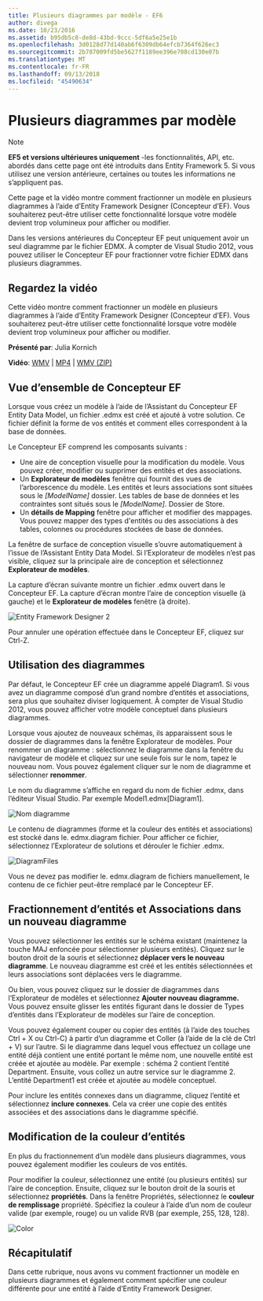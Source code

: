 ```yaml
---
title: Plusieurs diagrammes par modèle - EF6
author: divega
ms.date: 10/23/2016
ms.assetid: b95db5c8-de8d-43bd-9ccc-5df6a5e25e1b
ms.openlocfilehash: 3d0128d77d140ab6f6309db64efcb7364f626ec3
ms.sourcegitcommit: 2b787009fd5be5627f1189ee396e708cd130e07b
ms.translationtype: MT
ms.contentlocale: fr-FR
ms.lasthandoff: 09/13/2018
ms.locfileid: "45490634"
---
```

# <a name="multiple-diagrams-per-model"></a>Plusieurs diagrammes par modèle
> [!NOTE]
> **EF5 et versions ultérieures uniquement** -les fonctionnalités, API, etc. abordés dans cette page ont été introduits dans Entity Framework 5. Si vous utilisez une version antérieure, certaines ou toutes les informations ne s’appliquent pas.

Cette page et la vidéo montre comment fractionner un modèle en plusieurs diagrammes à l’aide d’Entity Framework Designer (Concepteur d’EF). Vous souhaiterez peut-être utiliser cette fonctionnalité lorsque votre modèle devient trop volumineux pour afficher ou modifier.

Dans les versions antérieures du Concepteur EF peut uniquement avoir un seul diagramme par le fichier EDMX. À compter de Visual Studio 2012, vous pouvez utiliser le Concepteur EF pour fractionner votre fichier EDMX dans plusieurs diagrammes.

## <a name="watch-the-video"></a>Regardez la vidéo
Cette vidéo montre comment fractionner un modèle en plusieurs diagrammes à l’aide d’Entity Framework Designer (Concepteur d’EF). Vous souhaiterez peut-être utiliser cette fonctionnalité lorsque votre modèle devient trop volumineux pour afficher ou modifier.

**Présenté par**: Julia Kornich

**Vidéo**: [WMV](http://download.microsoft.com/download/5/C/2/5C2B52AB-5532-426F-B078-1E253341B5FA/HDI-ITPro-MSDN-winvideo-multiplediagrams.wmv) | [MP4](http://download.microsoft.com/download/5/C/2/5C2B52AB-5532-426F-B078-1E253341B5FA/HDI-ITPro-MSDN-mp4video-multiplediagrams.m4v) | [WMV (ZIP)](http://download.microsoft.com/download/5/C/2/5C2B52AB-5532-426F-B078-1E253341B5FA/HDI-ITPro-MSDN-winvideo-multiplediagrams.zip)

## <a name="ef-designer-overview"></a>Vue d’ensemble de Concepteur EF

Lorsque vous créez un modèle à l’aide de l’Assistant du Concepteur EF Entity Data Model, un fichier .edmx est créé et ajouté à votre solution. Ce fichier définit la forme de vos entités et comment elles correspondent à la base de données.

Le Concepteur EF comprend les composants suivants :

-   Une aire de conception visuelle pour la modification du modèle. Vous pouvez créer, modifier ou supprimer des entités et des associations.
-   Un **Explorateur de modèles** fenêtre qui fournit des vues de l’arborescence du modèle.  Les entités et leurs associations sont situées sous le *\[ModelName\]* dossier. Les tables de base de données et les contraintes sont situés sous le  *\[ModelName\]*. Dossier de Store.
-   Un **détails de Mapping** fenêtre pour afficher et modifier des mappages. Vous pouvez mapper des types d'entités ou des associations à des tables, colonnes ou procédures stockées de base de données. 

La fenêtre de surface de conception visuelle s’ouvre automatiquement à l’issue de l’Assistant Entity Data Model. Si l’Explorateur de modèles n’est pas visible, cliquez sur la principale aire de conception et sélectionnez **Explorateur de modèles**.

La capture d’écran suivante montre un fichier .edmx ouvert dans le Concepteur EF. La capture d’écran montre l’aire de conception visuelle (à gauche) et le **Explorateur de modèles** fenêtre (à droite).

![Entity Framework Designer 2](~/ef6/media/efdesigner2.png)

Pour annuler une opération effectuée dans le Concepteur EF, cliquez sur Ctrl-Z.

## <a name="working-with-diagrams"></a>Utilisation des diagrammes

Par défaut, le Concepteur EF crée un diagramme appelé Diagram1. Si vous avez un diagramme composé d’un grand nombre d’entités et associations, sera plus que souhaitez diviser logiquement. À compter de Visual Studio 2012, vous pouvez afficher votre modèle conceptuel dans plusieurs diagrammes.   

Lorsque vous ajoutez de nouveaux schémas, ils apparaissent sous le dossier de diagrammes dans la fenêtre Explorateur de modèles. Pour renommer un diagramme : sélectionnez le diagramme dans la fenêtre du navigateur de modèle et cliquez sur une seule fois sur le nom, tapez le nouveau nom.  Vous pouvez également cliquer sur le nom de diagramme et sélectionner **renommer**.

Le nom du diagramme s’affiche en regard du nom de fichier .edmx, dans l’éditeur Visual Studio. Par exemple Model1.edmx\[Diagram1\].

![Nom diagramme](~/ef6/media/diagramname.png)

Le contenu de diagrammes (forme et la couleur des entités et associations) est stocké dans le. edmx.diagram fichier. Pour afficher ce fichier, sélectionnez l’Explorateur de solutions et dérouler le fichier .edmx. 

![DiagramFiles](~/ef6/media/diagramfiles.png)

Vous ne devez pas modifier le. edmx.diagram de fichiers manuellement, le contenu de ce fichier peut-être remplacé par le Concepteur EF.
 
## <a name="splitting-entities-and-associations-into-a-new-diagram"></a>Fractionnement d’entités et Associations dans un nouveau diagramme

Vous pouvez sélectionner les entités sur le schéma existant (maintenez la touche MAJ enfoncée pour sélectionner plusieurs entités). Cliquez sur le bouton droit de la souris et sélectionnez **déplacer vers le nouveau diagramme**. Le nouveau diagramme est créé et les entités sélectionnées et leurs associations sont déplacées vers le diagramme.

Ou bien, vous pouvez cliquez sur le dossier de diagrammes dans l’Explorateur de modèles et sélectionnez **Ajouter nouveau diagramme.** Vous pouvez ensuite glisser les entités figurant dans le dossier de Types d’entités dans l’Explorateur de modèles sur l’aire de conception.

Vous pouvez également couper ou copier des entités (à l’aide des touches Ctrl + X ou Ctrl-C) à partir d’un diagramme et Coller (à l’aide de la clé de Ctrl + V) sur l’autre. Si le diagramme dans lequel vous effectuez un collage une entité déjà contient une entité portant le même nom, une nouvelle entité est créée et ajoutée au modèle.  Par exemple : schéma 2 contient l’entité Department. Ensuite, vous collez un autre service sur le diagramme 2. L’entité Department1 est créée et ajoutée au modèle conceptuel.   

Pour inclure les entités connexes dans un diagramme, cliquez l’entité et sélectionnez **inclure connexes**. Cela va créer une copie des entités associées et des associations dans le diagramme spécifié.

## <a name="changing-the-color-of-entities"></a>Modification de la couleur d’entités

En plus du fractionnement d’un modèle dans plusieurs diagrammes, vous pouvez également modifier les couleurs de vos entités.

Pour modifier la couleur, sélectionnez une entité (ou plusieurs entités) sur l’aire de conception. Ensuite, cliquez sur le bouton droit de la souris et sélectionnez **propriétés**. Dans la fenêtre Propriétés, sélectionnez le **couleur de remplissage** propriété. Spécifiez la couleur à l’aide d’un nom de couleur valide (par exemple, rouge) ou un valide RVB (par exemple, 255, 128, 128). 

![Color](~/ef6/media/color.png)

## <a name="summary"></a>Récapitulatif

Dans cette rubrique, nous avons vu comment fractionner un modèle en plusieurs diagrammes et également comment spécifier une couleur différente pour une entité à l’aide d’Entity Framework Designer. 
